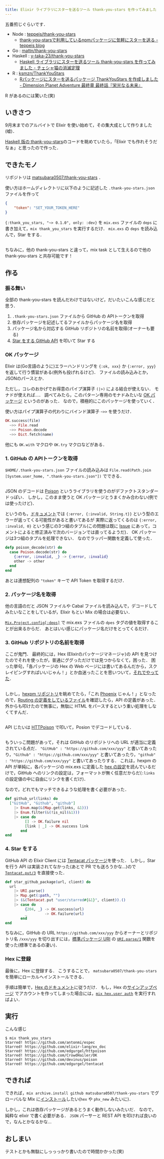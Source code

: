 ```yaml
---
title: Elixir ライブラリにスターを送るツール thank-you-stars を作ってみました
---
```


五番煎じぐらいです．

- Node : [teppeis/thank-you-stars](https://github.com/teppeis/thank-you-stars)
    - [thank-you-starsで利用しているnpmパッケージに気軽にスターを送る - teppeis blog](http://teppeis.hatenablog.com/entry/2017/08/thank-you-stars)
- Go : [mattn/thank-you-stars](https://github.com/mattn/thank-you-stars)
- Haskell : [y-taka-23/thank-you-stars](https://github.com/y-taka-23/thank-you-stars)
    - [Haskell ライブラリにスターを送るツール thank-you-stars を作ってみました - チェシャ猫の消滅定理](http://ccvanishing.hateblo.jp/entry/2017/09/14/150435)
- R : [ksmzn/ThankYouStars](https://github.com/ksmzn/ThankYouStars)
    - [Rパッケージにスターを送るパッケージ ThankYouStars を作成しました - Dimension Planet Adventure 最終章 最終話『栄光なる未来』](http://ksmzn.hatenablog.com/entry/thank-you-stars)

R があるのには驚いた(笑)

## いきさつ

9月末までのアルバイトで Elixir を使い始めて，その集大成として作りました(嘘)．

[Haskell 版の thank-you-stars](https://github.com/y-taka-23/thank-you-stars)のコードを眺めていたら，「Elixir でも作れそうだなぁ」と思ったので作った．

## できたモノ

リポジトリは [matsubara0507/thank-you-stars](https://github.com/matsubara0507/thank-you-stars) ．

使い方はホームディレクトリに以下のように記述した `.thank-you-stars.json` ファイルを作って

```JSON
{
    "token": "SET_YOUR_TOKEN_HERE"
}
```

`{:thank_you_stars, "~> 0.1.0", only: :dev}` を `mix.exs` ファイルの `deps` に書き加えて，`mix thank_you_stars` を実行するだけ．
`mix.exs` の `deps` を読み込んで，Star をする．

##

ちなみに，他の thank-you-stars と違って，mix task として生えるので他の  thank-you-stars と共存可能です！

## 作る

### 振る舞い

全部の thank-you-stars を読んだわけではないけど，だいたいこんな感じだと思う．

1. `.thank-you-stars.json` ファイルから GitHub の APIトークンを取得
2. 依存パッケージを記述してるファイルからパッケージ名を取得
3. パッケージ名から対応する GitHub リポジトリの名前を取得(オーナーも要る)
4. [Star をする GitHub API](https://developer.github.com/v3/activity/starring/#star-a-repository) を叩いて Star する

### OK パッケージ

Elixir は(Go言語のように)エラーハンドリングを `{:ok, xxx}` か `{:error, yyy}` を返して行う慣習がある(例外も投げれるけど)．
ファイルの読み込みとか，JSONのパースとか．

ただし，コレのおかげでお得意のパイプ演算子 `(|>)` による結合が使えない．
モナドが使えれば...．
調べてみたら，このパターン専用のモナドみたいな [OK パッケージ](https://github.com/CrowdHailer/OK) というのがあった．
なので，積極的にこのパッケージを使っていく．

使い方はパイプ演算子の代わりにバインド演算子 `~>>` を使うだけ．

```Elixir
OK.success(file)
  ~>> File.read
  ~>> Poison.decode
  ~>> Dict.fetch(name)
```

他にも `OK.with` マクロや `OK.try` マクロなどがある．

### 1. GitHub の APIトークンを取得

`$HOME/.thank-you-stars.json` ファイルの読み込みは `File.read(Path.join [System.user_home, ".thank-you-stars.json"])` でできる．

##

JSON のデコードは [Poison](https://github.com/devinus/poison) というライブラリを使うのがデファクトスタンダードっぽい．
しかし，このまま使うと OK パッケージとうまくかみ合わない(例では使ったけど)．

というのも，[ドキュメント](https://hexdocs.pm/poison/Poison.html#decode/2)では `{:error, {:invalid, String.t}}` という型のエラーが返ってくる可能性があると書いてあるが
実際に返ってくるのは `{:error, :invalid, 0}` という感じの3つ組のタプル(この問題は既に [Issue](https://github.com/devinus/poison/issues/122) にあって，コメントによると修正済みで次のバージョンでは直ってるようだ)．
OK パッケージは3つ組のタプルを処理できない．
なのでラッパー関数を定義して使った．

```Elixir
defp poison_decode(str) do
  case Poison.decode(str) do
    {:error, :invalid, _} -> {:error, :invalid}
    other -> other
  end
end
```

あとは連想配列の `"token"` キーで API Token を取得するだけ．

### 2. パッケージ名を取得

他の言語のだと JSON ファイルや Cabal ファイルを読み込んで，デコードしてみたいなことをしているが，Elixir もとい Mix の場合は必要ない．

[`Mix.Project.config[:deps]`](https://hexdocs.pm/mix/Mix.Project.html#config/0) で mix.exs ファイルの `dpes` タグの値を取得することが出来るからだ．
あとはいい感じにパッケージ名だけをとってくるだけ．

### 3. GitHub リポジトリの名前を取得

ここが鬼門．
最終的には，Hex (Elixirのパッケージマネージャ)の API を見つけたのでそれを使ったが，普通にググっただけでは見つからなくて，困った．
困った挙句，「各パッケージの Hex の Web ページには書いてあるんだから，スクレイピングすればいいじゃん！」とか血迷ったことを思いついて，[それでやってた](https://github.com/matsubara0507/thank-you-stars/commit/e16f4e78ec9b76487ebc638d8100c80bbe88f450)．

##

しかし，[hexpm リポジトリ](https://github.com/hexpm/hexpm)を眺めてたら，「これ [Phoenix](http://phoenixframework.org/) じゃん！」となったので，[Routing の定義をしているファイル](https://github.com/hexpm/hexpm/blob/78784acfb436f1f0af8f987e26d05e28ba0a97e9/lib/hexpm/web/router.ex)を確認したら，API の定義があった．
外からも叩けたので無事に，無駄に HTML をパースするという重い処理をしなくてすんだ．

##

API じたいは [HTTPoison](https://github.com/edgurgel/httpoison) で叩いて，Posion でデコードしている．

##

もういっこ問題があって，それは GitHub のリポジトリへの URL が適当に定義されている点だ．
`"GitHub" : "https://github.com/xxx/yyy"` と書いてあったり，`"Github" : "https://github.com/xxx/yyy"` と書いてあったり，`"github" : "https://github.com/xxx/yyy"` と書いてあったりする．
これは，hexpm の API が単純に，各パッケージの mix.exs に定義した [hex の設定](https://hex.pm/docs/publish)を読んでいるだけで，GitHub へのリンクの設定は，フォーマットが無く任意だからだ(`:links` の設定値の中に自由にリンクを書くだけ)．

なので，どれでもマッチできるような処理を書く必要があった．

```Elixir
def github_url(links) do
  ["GitHub", "Github", "github"]
    |> Enum.map(&(Map.get(links, &1)))
    |> Enum.filter(&(!is_nil(&1)))
    |> case do
         [] -> OK.failure nil
         [link | _] -> OK.success link
       end
end
```

### 4. Star をする

GitHub API の Elixir Client には [Tentacat パッケージ](https://github.com/edgurgel/tentacat)を使った．
しかし，Star を行う API は実装されてなかった(あとで PR でも送ろうかな...)ので [`Tentacat.put/3`](https://hexdocs.pm/tentacat/Tentacat.html#put/3) を直接使った．

```Elixir
def star_github_package(url, client) do
  url
    |> URI.parse()
    |> Map.get(:path, "")
    |> (&(Tentacat.put "user/starred#{&1}", client)).()
    |> case do
         {204, _} -> OK.success(url)
         _        -> OK.failure(url)
       end
end
```

ちなみに，GitHub の URL `https://github.com/xxx/yyy` からオーナーとリポジトリ名 `/xxx/yyy` を切り出すには，[標準パッケージ URI](https://hexdocs.pm/elixir/URI.html) の [`URI.parse/1`](https://hexdocs.pm/elixir/URI.html#parse/1) 関数を使った(標準であるの凄い)．

### Hex に登録

最後に，Hex に登録する．
こうすることで， `matsubara0507/thank-you-stars` を簡単にローカルへインストールできる．

手順は簡単で，[Hex のドキュメント](https://hex.pm/docs/publish)に従うだけ．
もし，Hex の[サインアップページ](https://hex.pm/signup) でアカウントを作ってしまった場合には，[`mix hex.user auth`](https://github.com/hexpm/hex/blob/7cd5440a5497ad84dcc08a3bc0b7eb2d97bc65fc/lib/mix/tasks/hex.user.ex#L79) を実行すればよい．

## 実行

こんな感じ

```shell
$ mix thank_you_stars
Starred! https://github.com/antonmi/espec
Starred! https://github.com/elixir-lang/ex_doc
Starred! https://github.com/edgurgel/httpoison
Starred! https://github.com/CrowdHailer/OK
Starred! https://github.com/devinus/poison
Starred! https://github.com/edgurgel/tentacat
```

## できれば

できれば，`mix archive.install github matsubara0507/thank-you-stars` でグローバルな Mix に[インストール](https://hexdocs.pm/mix/Mix.Tasks.Archive.Install.html)したい(`hex` や `phx_new` みたいに)．

しかし，これは依存パッケージがあるとうまく動作しないみたいだ．
なので，純粋な elixir で書く必要がある．
`JSON` パーサーと REST API を叩ければ良いので，なんとかなるかな...

## おしまい

テストとかも無駄にしっっっかり書いたので時間かかった(笑)
